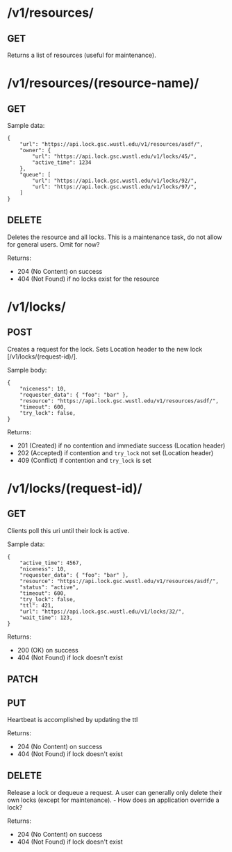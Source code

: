 # /v1/resources/
## GET
Returns a list of resources (useful for maintenance).


# /v1/resources/(resource-name)/
## GET
Sample data:

    {
        "url": "https://api.lock.gsc.wustl.edu/v1/resources/asdf/",
        "owner": {
            "url": "https://api.lock.gsc.wustl.edu/v1/locks/45/",
            "active_time": 1234
        },
        "queue": [
            "url": "https://api.lock.gsc.wustl.edu/v1/locks/92/",
            "url": "https://api.lock.gsc.wustl.edu/v1/locks/97/",
        ]
    }

## DELETE
Deletes the resource and all locks.
This is a maintenance task, do not allow for general users.
Omit for now?

Returns:
- 204 (No Content) on success
- 404 (Not Found) if no locks exist for the resource


# /v1/locks/
## POST
Creates a request for the lock.
Sets Location header to the new lock [/v1/locks/(request-id)/].

Sample body:

    {
        "niceness": 10,
        "requester_data": { "foo": "bar" },
        "resource": "https://api.lock.gsc.wustl.edu/v1/resources/asdf/",
        "timeout": 600,
        "try_lock": false,
    }

Returns:
- 201 (Created) if no contention and immediate success (Location header)
- 202 (Accepted) if contention and `try_lock` not set (Location header)
- 409 (Conflict) if contention and `try_lock` is set


# /v1/locks/(request-id)/
## GET
Clients poll this uri until their lock is active.

Sample data:

    {
        "active_time": 4567,
        "niceness": 10,
        "requester_data": { "foo": "bar" },
        "resource": "https://api.lock.gsc.wustl.edu/v1/resources/asdf/",
        "status": "active",
        "timeout": 600,
        "try_lock": false,
        "ttl": 421,
        "url": "https://api.lock.gsc.wustl.edu/v1/locks/32/",
        "wait_time": 123,
    }

Returns:
- 200 (OK) on success
- 404 (Not Found) if lock doesn't exist

## PATCH
## PUT
Heartbeat is accomplished by updating the ttl

Returns:
- 204 (No Content) on success
- 404 (Not Found) if lock doesn't exist

## DELETE
Release a lock or dequeue a request.
A user can generally only delete their own locks (except for maintenance).
    - How does an application override a lock?

Returns:
- 204 (No Content) on success
- 404 (Not Found) if lock doesn't exist
